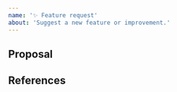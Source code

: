 ```yaml
---
name: '✨ Feature request'
about: 'Suggest a new feature or improvement.'
---
```


<!--
⚠ Please read our FAQ before proceeding:

https://github.com/yzhang-gh/vscode-markdown/blob/master/README.md#faq
https://lemmingh.github.io/vscode-markdown-docs/decisions/
-->

## Proposal
<!-- A clear and concise description of your idea. -->

## References
<!-- (Optional) -->
